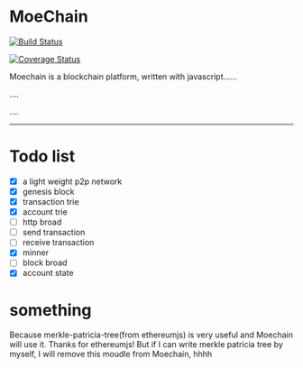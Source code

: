 # MoeChain

[![Build Status](https://travis-ci.org/Elvenisboy/Moechain.svg?branch=master)](https://travis-ci.org/Elvenisboy/Moechain)

[![Coverage Status](https://coveralls.io/repos/github/Elvenisboy/Moechain/badge.svg?branch=master)](https://coveralls.io/github/Elvenisboy/Moechain?branch=master)

Moechain is a blockchain platform, written with javascript......

....

....

-----

# Todo list

 - [x] a light weight p2p network
 - [x] genesis block 
 - [x] transaction trie
 - [x] account trie
 - [ ] http broad
 - [ ] send transaction
 - [ ] receive transaction
 - [x] minner 
 - [ ] block broad 
 - [x] account state
 # something

 Because merkle-patricia-tree(from ethereumjs) is very useful and Moechain will use it. Thanks for ethereumjs! But if I can write merkle patricia tree by myself, I will remove this moudle from Moechain, hhhh
 
 